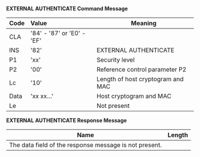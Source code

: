 **EXTERNAL AUTHENTICATE Command Message**

| Code | Value                      | Meaning                           |
| ---- | :------------------------- | --------------------------------- |
| CLA  | '84' - '87' or 'E0' - 'EF' |                                   |
| INS  | '82'                       | EXTERNAL AUTHENTICATE             |
| P1   | 'xx'                       | Security level                    |
| P2   | '00'                       | Reference control parameter P2    |
| Lc   | '10'                       | Length of host cryptogram and MAC |
| Data | 'xx xx…'                   | Host cryptogram and MAC           |
| Le   |                            | Not present                       |

**EXTERNAL AUTHENTICATE Response Message**

| Name                                                   | Length |
| ------------------------------------------------------ | ------ |
| The data field of the response message is not present. |        |

